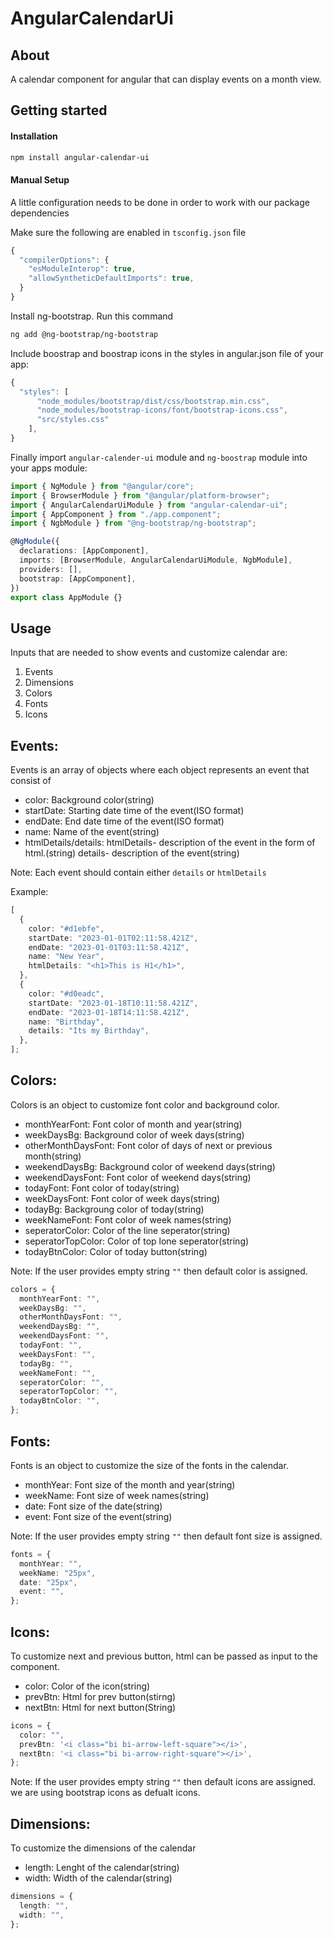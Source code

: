 # AngularCalendarUi

## About

A calendar component for angular that can display events on a month view.

## Getting started

#### Installation

```sh
npm install angular-calendar-ui
```

#### Manual Setup

A little configuration needs to be done in order to work with our package dependencies

Make sure the following are enabled in `tsconfig.json` file

```ts
{
  "compilerOptions": {
    "esModuleInterop": true,
    "allowSyntheticDefaultImports": true,
  }
}

```

Install ng-bootstrap. Run this command

```sh
ng add @ng-bootstrap/ng-bootstrap
```

Include boostrap and boostrap icons in the styles in angular.json file of your app:

```ts
{
  "styles": [
      "node_modules/bootstrap/dist/css/bootstrap.min.css",
      "node_modules/bootstrap-icons/font/bootstrap-icons.css",
      "src/styles.css"
    ],
}
```

Finally import `angular-calender-ui` module and `ng-boostrap` module into your apps module:

```ts
import { NgModule } from "@angular/core";
import { BrowserModule } from "@angular/platform-browser";
import { AngularCalendarUiModule } from "angular-calendar-ui";
import { AppComponent } from "./app.component";
import { NgbModule } from "@ng-bootstrap/ng-bootstrap";

@NgModule({
  declarations: [AppComponent],
  imports: [BrowserModule, AngularCalendarUiModule, NgbModule],
  providers: [],
  bootstrap: [AppComponent],
})
export class AppModule {}
```

## Usage

Inputs that are needed to show events and customize calendar are:

1. Events
2. Dimensions
3. Colors
4. Fonts
5. Icons

## Events:

Events is an array of objects where each object represents an event that consist of

- color: Background color(string)
- startDate: Starting date time of the event(ISO format)
- endDate: End date time of the event(ISO format)
- name: Name of the event(string)
- htmlDetails/details: htmlDetails- description of the event in the form of html.(string)
  details- description of the event(string)

Note: Each event should contain either `details` or `htmlDetails`

Example:

```ts
[
  {
    color: "#d1ebfe",
    startDate: "2023-01-01T02:11:58.421Z",
    endDate: "2023-01-01T03:11:58.421Z",
    name: "New Year",
    htmlDetails: "<h1>This is H1</h1>",
  },
  {
    color: "#d0eadc",
    startDate: "2023-01-18T10:11:58.421Z",
    endDate: "2023-01-18T14:11:58.421Z",
    name: "Birthday",
    details: "Its my Birthday",
  },
];
```

## Colors:

Colors is an object to customize font color and background color.

- monthYearFont: Font color of month and year(string)
- weekDaysBg: Background color of week days(string)
- otherMonthDaysFont: Font color of days of next or previous month(string)
- weekendDaysBg: Background color of weekend days(string)
- weekendDaysFont: Font color of weekend days(string)
- todayFont: Font color of today(string)
- weekDaysFont: Font color of week days(string)
- todayBg: Backgroung color of today(string)
- weekNameFont: Font color of week names(string)
- seperatorColor: Color of the line seperator(string)
- seperatorTopColor: Color of top lone seperator(string)
- todayBtnColor: Color of today button(string)

Note: If the user provides empty string `""` then default color is assigned.

```ts
colors = {
  monthYearFont: "",
  weekDaysBg: "",
  otherMonthDaysFont: "",
  weekendDaysBg: "",
  weekendDaysFont: "",
  todayFont: "",
  weekDaysFont: "",
  todayBg: "",
  weekNameFont: "",
  seperatorColor: "",
  seperatorTopColor: "",
  todayBtnColor: "",
};
```

## Fonts:

Fonts is an object to customize the size of the fonts in the calendar.

- monthYear: Font size of the month and year(string)
- weekName: Font size of week names(string)
- date: Font size of the date(string)
- event: Font size of the event(string)

Note: If the user provides empty string `""` then default font size is assigned.

```ts
fonts = {
  monthYear: "",
  weekName: "25px",
  date: "25px",
  event: "",
};
```

## Icons:

To customize next and previous button, html can be passed as input to the component.

- color: Color of the icon(string)
- prevBtn: Html for prev button(stirng)
- nextBtn: Html for next button(String)

```ts
icons = {
  color: "",
  prevBtn: '<i class="bi bi-arrow-left-square"></i>',
  nextBtn: '<i class="bi bi-arrow-right-square"></i>',
};
```

Note: If the user provides empty string `""` then default icons are assigned. we are using bootstrap icons as defualt icons.

## Dimensions:

To customize the dimensions of the calendar

- length: Lenght of the calendar(string)
- width: Width of the calendar(string)

```ts
dimensions = {
  length: "",
  width: "",
};
```
